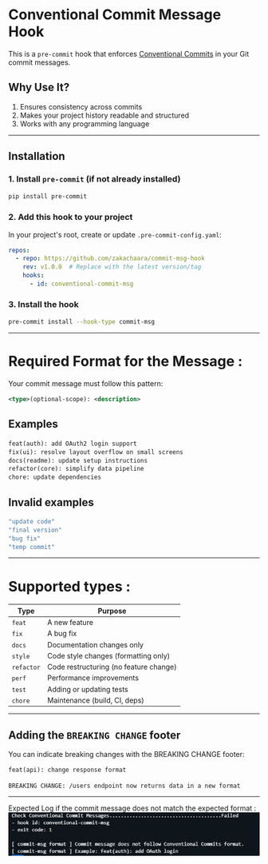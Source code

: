 # Conventional Commit Message Hook

This is a `pre-commit` hook that enforces [Conventional Commits](https://www.conventionalcommits.org/en/v1.0.0/) in your Git commit messages.

##  Why Use It?

1. Ensures consistency across commits   
2. Makes your project history readable and structured  
3. Works with any programming language

---

##  Installation

### 1. Install `pre-commit` (if not already installed)

```bash
pip install pre-commit
```
### 2. Add this hook to your project
In your project's root, create or update `.pre-commit-config.yaml`:

```yaml
repos:
  - repo: https://github.com/zakachaara/commit-msg-hook
    rev: v1.0.0  # Replace with the latest version/tag
    hooks:
      - id: conventional-commit-msg
```
### 3. Install the hook
```bash
pre-commit install --hook-type commit-msg
```
---
# Required Format for the Message :
Your commit message must follow this pattern:
```xml
<type>(optional-scope): <description>
```
## Examples 
```python
feat(auth): add OAuth2 login support
fix(ui): resolve layout overflow on small screens
docs(readme): update setup instructions
refactor(core): simplify data pipeline
chore: update dependencies
```
## Invalid examples
```bash
"update code"
"final version"
"bug fix"
"temp commit"
```
---
# Supported types : 
| Type       | Purpose                                |
| ---------- | -------------------------------------- |
| `feat`     | A new feature                          |
| `fix`      | A bug fix                              |
| `docs`     | Documentation changes only             |
| `style`    | Code style changes (formatting only)   |
| `refactor` | Code restructuring (no feature change) |
| `perf`     | Performance improvements               |
| `test`     | Adding or updating tests               |
| `chore`    | Maintenance (build, CI, deps)          |

---
## Adding the `BREAKING CHANGE` footer
You can indicate breaking changes with the BREAKING CHANGE footer:

```text
feat(api): change response format

BREAKING CHANGE: /users endpoint now returns data in a new format
```
--- 
Expected Log if the commit message does not match the expected format : 
![error logs](logs_in_the_terminal.png)